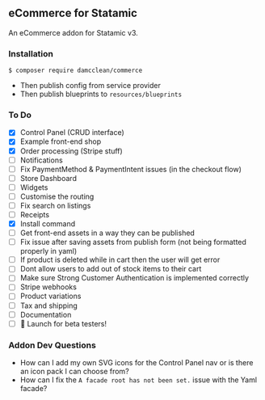 ## eCommerce for Statamic

An eCommerce addon for Statamic v3.

### Installation

```
$ composer require damcclean/commerce
```

* Then publish config from service provider
* Then publish blueprints to `resources/blueprints`

### To Do

* [x] Control Panel (CRUD interface)
* [x] Example front-end shop
* [x] Order processing (Stripe stuff)
* [ ] Notifications
* [ ] Fix PaymentMethod & PaymentIntent issues (in the checkout flow)
* [ ] Store Dashboard
* [ ] Widgets
* [ ] Customise the routing
* [ ] Fix search on listings
* [ ] Receipts
* [x] Install command
* [ ] Get front-end assets in a way they can be published
* [ ] Fix issue after saving assets from publish form (not being formatted properly in yaml)
* [ ] If product is deleted while in cart then the user will get error
* [ ] Dont allow users to add out of stock items to their cart
* [ ] Make sure Strong Customer Authentication is implemented correctly
* [ ] Stripe webhooks
* [ ] Product variations
* [ ] Tax and shipping
* [ ] Documentation
* [ ] 🚀 Launch for beta testers!

### Addon Dev Questions

* How can I add my own SVG icons for the Control Panel nav or is there an icon pack I can choose from?
* How can I fix the `A facade root has not been set.` issue with the Yaml facade?
